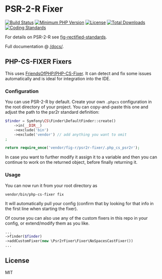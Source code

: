 # PSR-2-R Fixer
[![Build Status](https://api.travis-ci.org/php-fig-rectified/psr2r-fixer.svg)](https://travis-ci.org/php-fig-rectified/psr2r-fixer)
[![Minimum PHP Version](http://img.shields.io/badge/php-%3E%3D%205.4-8892BF.svg)](https://php.net/)
[![License](https://poser.pugx.org/fig-r/psr2r-fixer/license.svg)](https://packagist.org/packages/fig-r/psr2r-fixer)
[![Total Downloads](https://poser.pugx.org/fig-r/psr2r-fixer/d/total.svg)](https://packagist.org/packages/fig-r/psr2r-fixer)
[![Coding Standards](https://img.shields.io/badge/cs-PSR--2--R-yellow.svg)](https://github.com/php-fig-rectified/fig-rectified-standards)

For details on PSR-2-R see [fig-rectified-standards](https://github.com/php-fig-rectified/fig-rectified-standards).

Full documentation @ [/docs/](docs).

## PHP-CS-FIXER Fixers

This uses [FriendsOfPHP/PHP-CS-Fixer](https://github.com/FriendsOfPHP/PHP-CS-Fixer).
It can detect and fix some issues automatically and is ideal for integration into the IDE.

### Configuration
You can use PSR-2-R by default.
Create your own `.phpcs` configuration in the root directory of your project.
You can copy-and-paste this one and adjust the path to the psr2r standard definition:
```php
$finder = Symfony\CS\Finder\DefaultFinder::create()
	->in(__DIR__)
	->exclude('bin')
	->exclude('vendor') // add anything you want to omit
;

return require_once('vendor/fig-r/psr2r-fixer/.php_cs_psr2r');
```

In case you want to further modify it assign it to a variable and then you
can continue to work on the returned object, before finally returning it.

### Usage
You can now run it from your root directory as
```
vendor/bin/php-cs-fixer fix
```
It will automatically pull your config (confirm that by looking for that info in the first line when starting the fixer).

Of course you can also use any of the custom fixers in this repo in your config, or extend/modify them as you like.

```php
...
->finder($finder)
->addCustomFixer(new \Psr2rFixer\Fixer\NoSpacesCastFixer())
...
```

## License
MIT
